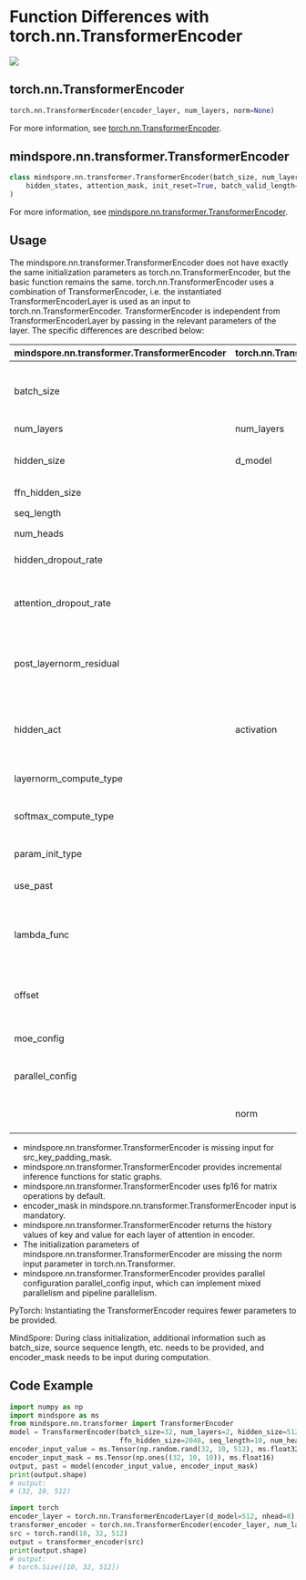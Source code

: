 # Function Differences with torch.nn.TransformerEncoder

<a href="https://gitee.com/mindspore/docs/blob/master/docs/mindspore/source_en/note/api_mapping/pytorch_diff/TransformerEncoder.md" target="_blank"><img src="https://mindspore-website.obs.cn-north-4.myhuaweicloud.com/website-images/master/resource/_static/logo_source_en.png"></a>

## torch.nn.TransformerEncoder

```python
torch.nn.TransformerEncoder(encoder_layer, num_layers, norm=None)
```

For more information, see [torch.nn.TransformerEncoder](https://pytorch.org/docs/1.5.0/nn.html#torch.nn.TransformerEncoder).

## mindspore.nn.transformer.TransformerEncoder

```python
class mindspore.nn.transformer.TransformerEncoder(batch_size, num_layers, hidden_size, ffn_hidden_size, seq_length, num_heads, attention_dropout_rate=0.1, hidden_dropout_rate=0.1, hidden_act="gelu", post_layernorm_residual=False, layernorm_compute_type=mstype.float32, softmax_compute_type=mstype.float32, param_init_type=mstype.float32, lambda_func=None, offset=0, use_past=False, moe_config=default_moe_config, parallel_config=default_transformer_config)(
    hidden_states, attention_mask, init_reset=True, batch_valid_length=None
)
```

For more information, see [mindspore.nn.transformer.TransformerEncoder](https://www.mindspore.cn/docs/en/master/api_python/mindspore.nn.transformer.html#mindspore.nn.transformer.TransformerEncoder).

## Usage

The mindspore.nn.transformer.TransformerEncoder does not have exactly the same initialization parameters as torch.nn.TransformerEncoder, but the basic function remains the same. torch.nn.TransformerEncoder uses a combination of TransformerEncoder, i.e. the instantiated TransformerEncoderLayer is used as an input to torch.nn.TransformerEncoder. TransformerEncoder is independent from TransformerEncoderLayer by passing in the relevant parameters of the layer. The specific differences are described below:

| mindspore.nn.transformer.TransformerEncoder | torch.nn.TransformerEncoder | Descriptions       |
| ---------------------------------------- | --------------------------- | --------------------------------------------------------- |
| batch_size                               |                             | MindSpore requires an additional batch size to be passed in for checksum and incremental inference. |
| num_layers                               | num_layers                  | Same meaning.                                                |
| hidden_size                              | d_model                     | The parameter names are inconsistent and have the same meaning.                                |
| ffn_hidden_size                          |                             |                                                           |
| seq_length                               |                             | encoder input sequence length.                                     |
| num_heads                                |                             |                                                           |
| hidden_dropout_rate                      |                             | hidden_dropout_rate indicates the dropout at the hidden layer.              |
| attention_dropout_rate                   |                             | The attention_dropout_rate indicates the dropout at the softmax.          |
| post_layernorm_residual                  |                             | This parameter of MindSpore indicates whether layernorm is applied to the input when the residuals are summed.  |
| hidden_act                               | activation                  | The type of the activation layer with the same meaning. MindSpore only supports strings.           |
| layernorm_compute_type                   |                             | Controls the calculation type of layernorm.                                 |
| softmax_compute_type                     |                             | Control the calculation type of softmax in attention.                        |
| param_init_type                          |                             | Controls the type of parameter initialization.                                    |
| use_past                                 |                             | Whether to use incremental inference.                                        |
| lambda_func                              |                             | See the API documentation for details on the configuration related to controlling parallelism.                         |
| offset                                   |                             | encoder is used to calculate the initial value of the fusion token.                       |
| moe_config                               |                             | Configuration parameters for MoE parallelism.                                       |
| parallel_config                          |                             | Configuration parameters for parallel settings.                                      |
|                                          | norm                        | Whether to apply the passed norm cell in the output of encoder.                  |

- mindspore.nn.transformer.TransformerEncoder is missing input for src_key_padding_mask.
- mindspore.nn.transformer.TransformerEncoder provides incremental inference functions for static graphs.
- mindspore.nn.transformer.TransformerEncoder uses fp16 for matrix operations by default.
- encoder_mask in mindspore.nn.transformer.TransformerEncoder input is mandatory.
- mindspore.nn.transformer.TransformerEncoder returns the history values of key and value for each layer of attention in encoder.
- The initialization parameters of mindspore.nn.transformer.TransformerEncoder are missing the norm input parameter in torch.nn.Transformer.
- mindspore.nn.transformer.TransformerEncoder provides parallel configuration parallel_config input, which can implement mixed parallelism and pipeline parallelism.

PyTorch: Instantiating the TransformerEncoder requires fewer parameters to be provided.

MindSpore: During class initialization, additional information such as batch_size, source sequence length, etc. needs to be provided, and encoder_mask needs to be input during computation.

## Code Example

```python
import numpy as np
import mindspore as ms
from mindspore.nn.transformer import TransformerEncoder
model = TransformerEncoder(batch_size=32, num_layers=2, hidden_size=512,
                           ffn_hidden_size=2048, seq_length=10, num_heads=8)
encoder_input_value = ms.Tensor(np.random.rand(32, 10, 512), ms.float32)
encoder_input_mask = ms.Tensor(np.ones((32, 10, 10)), ms.float16)
output, past = model(encoder_input_value, encoder_input_mask)
print(output.shape)
# output:
# (32, 10, 512)

import torch
encoder_layer = torch.nn.TransformerEncoderLayer(d_model=512, nhead=8)
transformer_encoder = torch.nn.TransformerEncoder(encoder_layer, num_layers=2)
src = torch.rand(10, 32, 512)
output = transformer_encoder(src)
print(output.shape)
# output:
# torch.Size([10, 32, 512])
```
